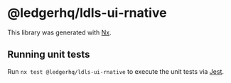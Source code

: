 # @ledgerhq/ldls-ui-rnative

This library was generated with [Nx](https://nx.dev).

## Running unit tests

Run `nx test @ledgerhq/ldls-ui-rnative` to execute the unit tests via [Jest](https://jestjs.io).
